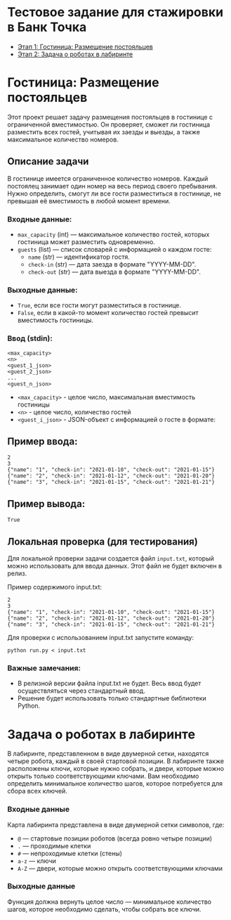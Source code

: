 # Тестовое задание для стажировки в Банк Точка

- [Этап 1: Гостиница: Размещение постояльцев](#title1)
- [Этап 2: Задача о роботах в лабиринте](#title2)

# <a id="title1">Гостиница: Размещение постояльцев</a>

Этот проект решает задачу размещения постояльцев в гостинице с ограниченной вместимостью. Он проверяет, сможет ли
гостиница разместить всех гостей, учитывая их заезды и выезды, а также максимальное количество номеров.

## Описание задачи

В гостинице имеется ограниченное количество номеров. Каждый постоялец занимает один номер на весь период своего
пребывания. Нужно определить, смогут ли все гости разместиться в гостинице, не превышая её вместимость в любой момент
времени.

### Входные данные:

* `max_capacity` (int) — максимальное количество гостей, которых гостиница может разместить одновременно.
* `guests` (list) — список словарей с информацией о каждом госте:
    * `name` (str) — идентификатор гостя.
    * `check-in` (str) — дата заезда в формате "YYYY-MM-DD".
    * `check-out` (str) — дата выезда в формате "YYYY-MM-DD".

### Выходные данные:

* `True`, если все гости могут разместиться в гостинице.
* `False`, если в какой-то момент количество гостей превысит вместимость гостиницы.

### Ввод (stdin):

```
<max_capacity>
<n>
<guest_1_json>
<guest_2_json>
...
<guest_n_json>
```

- `<max_capacity>` - целое число, максимальная вместимость гостиницы
- `<n>` - целое число, количество гостей
- `<guest_i_json>` - JSON-объект с информацией о госте в формате:

## Пример ввода:

```
2
3
{"name": "1", "check-in": "2021-01-10", "check-out": "2021-01-15"}
{"name": "2", "check-in": "2021-01-12", "check-out": "2021-01-20"}
{"name": "3", "check-in": "2021-01-15", "check-out": "2021-01-21"}
```

## Пример вывода:

```
True
```

## Локальная проверка (для тестирования)

Для локальной проверки задачи создается файл `input.txt`, который можно использовать для ввода данных. Этот файл не
будет включен в релиз.

Пример содержимого input.txt:

```
2
3
{"name": "1", "check-in": "2021-01-10", "check-out": "2021-01-15"}
{"name": "2", "check-in": "2021-01-12", "check-out": "2021-01-20"}
{"name": "3", "check-in": "2021-01-15", "check-out": "2021-01-21"}
```

Для проверки с использованием input.txt запустите команду:

```
python run.py < input.txt
```

### Важные замечания:

* В релизной версии файла input.txt не будет. Весь ввод будет осуществляться через стандартный ввод.
* Решение будет использовать только стандартные библиотеки Python.

# <a id="title2">Задача о роботах в лабиринте</a>

В лабиринте, представленном в виде двумерной сетки, находятся четыре робота, каждый в своей стартовой позиции. В
лабиринте также расположены ключи, которые нужно собрать, и двери, которые можно открыть только соответствующими
ключами. Вам необходимо определить минимальное количество шагов, которое потребуется для сбора всех ключей.

### Входные данные

Карта лабиринта представлена в виде двумерной сетки символов, где:

- `@` — стартовые позиции роботов (всегда ровно четыре позиции)
- `.` — проходимые клетки
- `#` — непроходимые клетки (стены)
- `a-z` — ключи
- `A-Z` — двери, которые можно открыть соответствующими ключами

### Выходные данные

Функция должна вернуть целое число — минимальное количество шагов, которое необходимо сделать, чтобы собрать все ключи.